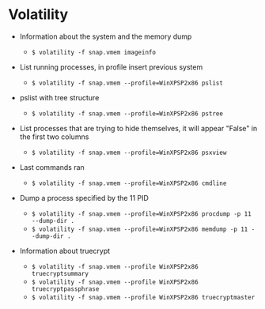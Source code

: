 # Volatility


* Information about the system and the memory dump
	* `$ volatility -f snap.vmem imageinfo`

* List running processes, in profile insert previous system
	* `$ volatility -f snap.vmem --profile=WinXPSP2x86 pslist`

* pslist with tree structure
	* `$ volatility -f snap.vmem --profile=WinXPSP2x86 pstree`

* List processes that are trying to hide themselves, it will appear "False" in the first two columns
	* `$ volatility -f snap.vmem --profile=WinXPSP2x86 psxview`


* Last commands ran
	* `$ volatility -f snap.vmem --profile=WinXPSP2x86 cmdline`


* Dump a process specified by the 11 PID
	* `$ volatility -f snap.vmem --profile=WinXPSP2x86 procdump -p 11 --dump-dir .`
	* `$ volatility -f snap.vmem --profile=WinXPSP2x86 memdump -p 11 --dump-dir .`


* Information about truecrypt
	* `$ volatility -f snap.vmem --profile WinXPSP2x86 truecryptsummary`
	* `$ volatility -f snap.vmem --profile WinXPSP2x86 truecryptpassphrase`
	* `$ volatility -f snap.vmem --profile WinXPSP2x86 truecryptmaster`
